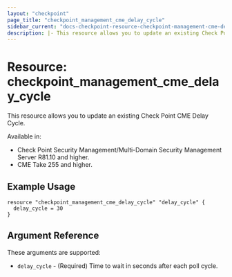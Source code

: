 ```yaml
---
layout: "checkpoint"
page_title: "checkpoint_management_cme_delay_cycle"
sidebar_current: "docs-checkpoint-resource-checkpoint-management-cme-delay-cycle"
description: |- This resource allows you to update an existing Check Point CME Delay Cycle.
---
```


# Resource: checkpoint_management_cme_delay_cycle

This resource allows you to update an existing Check Point CME Delay Cycle.

Available in:

- Check Point Security Management/Multi-Domain Security Management Server R81.10 and higher.
- CME Take 255 and higher.

## Example Usage

```hcl
resource "checkpoint_management_cme_delay_cycle" "delay_cycle" {
  delay_cycle = 30
}
```

## Argument Reference

These arguments are supported:

* `delay_cycle` - (Required) Time to wait in seconds after each poll cycle.
